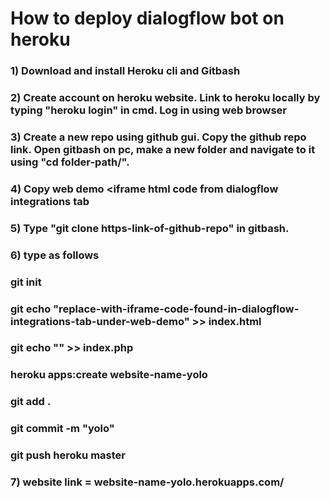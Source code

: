 # How to deploy dialogflow bot on heroku
### 1) Download and install Heroku cli and Gitbash 
### 2) Create account on heroku website. Link to heroku locally by typing "heroku login" in cmd. Log in using web browser
### 3) Create a new repo using github gui. Copy the github repo link. Open gitbash on pc, make a new folder and navigate to it using "cd folder-path/".
### 4) Copy web demo <iframe html code from dialogflow integrations tab 
### 5) Type "git clone https-link-of-github-repo" in gitbash.
### 6) type as follows
###    git init
###    git echo "replace-with-iframe-code-found-in-dialogflow-integrations-tab-under-web-demo" >> index.html
###    git echo "<?php header( 'Location: /index.html' ) ;  ?>" >> index.php
###    heroku apps:create website-name-yolo
###    git add .
###    git commit -m "yolo"
###    git push heroku master
### 7) website link = website-name-yolo.herokuapps.com/
